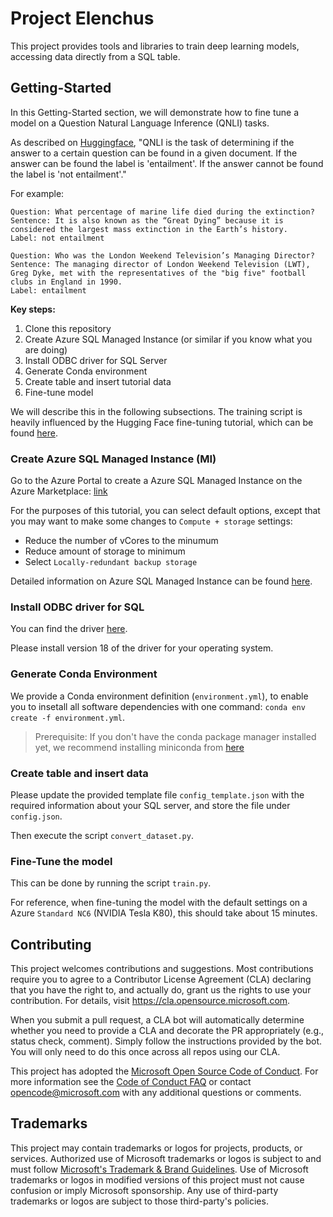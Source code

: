 # Project Elenchus

This project provides tools and libraries to train deep learning models, accessing data directly from a SQL table.


## Getting-Started

In this Getting-Started section, we will demonstrate how to fine tune a model on a Question Natural Language Inference (QNLI) tasks.

As described on [Huggingface](https://huggingface.co/tasks/text-classification#question-natural-language-inference-qnli), "QNLI is the task of determining if the answer to a certain question can be found in a given document. If the answer can be found the label is 'entailment'. If the answer cannot be found the label is 'not entailment'."

For example:
```
Question: What percentage of marine life died during the extinction?
Sentence: It is also known as the “Great Dying” because it is considered the largest mass extinction in the Earth’s history.
Label: not entailment

Question: Who was the London Weekend Television’s Managing Director?
Sentence: The managing director of London Weekend Television (LWT), Greg Dyke, met with the representatives of the "big five" football clubs in England in 1990.
Label: entailment
```

**Key steps:**
1. Clone this repository
1. Create Azure SQL Managed Instance (or similar if you know what you are doing)
1. Install ODBC driver for SQL Server
1. Generate Conda environment
1. Create table and insert tutorial data
1. Fine-tune model

We will describe this in the following subsections. The training script is heavily influenced by the Hugging Face fine-tuning tutorial, which can be found [here](https://huggingface.co/course/chapter3/1?fw=pt).

### Create Azure SQL Managed Instance (MI)

Go to the Azure Portal to create a Azure SQL Managed Instance on the Azure Marketplace: [link](https://ms.portal.azure.com/#view/Microsoft_Azure_Marketplace/GalleryItemDetailsBladeNopdl/id/Microsoft.SQLManagedInstance)

For the purposes of this tutorial, you can select default options, except that you may want to make some changes to `Compute + storage` settings:
- Reduce the number of vCores to the minumum
- Reduce amount of storage to minimum
- Select `Locally-redundant backup storage`

Detailed information on Azure SQL Managed Instance can be found [here](https://azure.microsoft.com/en-us/products/azure-sql/managed-instance).

### Install ODBC driver for SQL

You can find the driver [here](https://docs.microsoft.com/en-us/sql/connect/odbc/download-odbc-driver-for-sql-server).

Please install version 18 of the driver for your operating system.

### Generate Conda Environment

We provide a Conda environment definition (`environment.yml`), to enable you to insetall all software dependencies with one command: `conda env create -f environment.yml`.

> Prerequisite: If you don't have the conda package manager installed yet, we recommend installing miniconda from [here](https://docs.conda.io/en/latest/miniconda.html)

### Create table and insert data

Please update the provided template file `config_template.json` with the required information about your SQL server, and store the file under `config.json`.

Then execute the script `convert_dataset.py`.

### Fine-Tune the model

This can be done by running the script `train.py`.

For reference, when fine-tuning the model with the default settings on a Azure `Standard NC6` (NVIDIA Tesla K80), this should take about 15 minutes.

## Contributing

This project welcomes contributions and suggestions.  Most contributions require you to agree to a
Contributor License Agreement (CLA) declaring that you have the right to, and actually do, grant us
the rights to use your contribution. For details, visit https://cla.opensource.microsoft.com.

When you submit a pull request, a CLA bot will automatically determine whether you need to provide
a CLA and decorate the PR appropriately (e.g., status check, comment). Simply follow the instructions
provided by the bot. You will only need to do this once across all repos using our CLA.

This project has adopted the [Microsoft Open Source Code of Conduct](https://opensource.microsoft.com/codeofconduct/).
For more information see the [Code of Conduct FAQ](https://opensource.microsoft.com/codeofconduct/faq/) or
contact [opencode@microsoft.com](mailto:opencode@microsoft.com) with any additional questions or comments.

## Trademarks

This project may contain trademarks or logos for projects, products, or services. Authorized use of Microsoft 
trademarks or logos is subject to and must follow 
[Microsoft's Trademark & Brand Guidelines](https://www.microsoft.com/en-us/legal/intellectualproperty/trademarks/usage/general).
Use of Microsoft trademarks or logos in modified versions of this project must not cause confusion or imply Microsoft sponsorship.
Any use of third-party trademarks or logos are subject to those third-party's policies.
